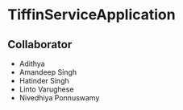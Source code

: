 # TiffinServiceApplication

## Collaborator
- Adithya
- Amandeep Singh
- Hatinder Singh
- Linto Varughese
- Nivedhiya Ponnuswamy


